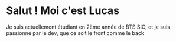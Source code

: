 # Salut ! Moi c'est Lucas
Je suis actuellement étudiant en 2ème année de BTS SIO, et je suis passionné par le dev, que ce soit le front comme le back
